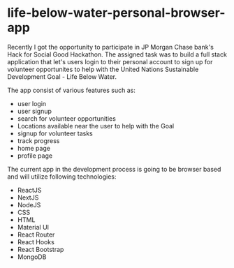 # life-below-water-personal-browser-app

Recently I got the opportunity to participate in JP Morgan Chase bank's Hack for Social Good Hackathon. The assigned task was to build a full stack application that let's users login to their personal account to sign up for volunteer opportunites to help with the United Nations Sustainable Development Goal - Life Below Water.

The app consist of various features such as: 
- user login
- user signup
- search for volunteer opportunities
- Locations available near the user to help with the Goal
- signup for volunteer tasks
- track progress
- home page
- profile page

The current app in the development process is going to be browser based and will utilize following technologies:
- ReactJS
- NextJS
- NodeJS
- CSS
- HTML
- Material UI
- React Router
- React Hooks
- React Bootstrap
- MongoDB
